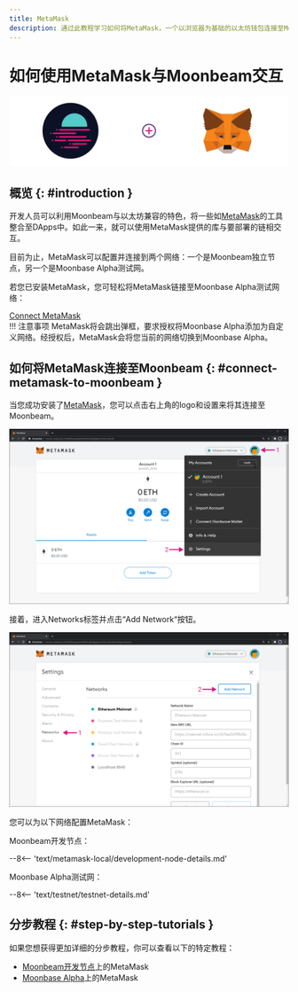 ```yaml
---
title: MetaMask
description: 通过此教程学习如何将MetaMask，一个以浏览器为基础的以太坊钱包连接至Moonbeam。
---
```


# 如何使用MetaMask与Moonbeam交互

![Intro diagram](/images/integrations/integrations-metamask-banner.png)

## 概览 {: #introduction } 

开发人员可以利用Moonbeam与以太坊兼容的特色，将一些如[MetaMask](https://metamask.io/)的工具整合至DApps中。如此一来，就可以使用MetaMask提供的库与要部署的链相交互。

目前为止，MetaMask可以配置并连接到两个网络：一个是Moonbeam独立节点，另一个是Moonbase Alpha测试网。

若您已安装MetaMask，您可轻松将MetaMask链接至Moonbase Alpha测试网络：

<div class="button-wrapper">
    <a href="#" class="md-button connectMetaMask" value="moonbase">Connect MetaMask</a>
</div>
!!! 注意事项
    MetaMask将会跳出弹框，要求授权将Moonbase Alpha添加为自定义网络。经授权后，MetaMask会将您当前的网络切换到Moonbase Alpha。


## 如何将MetaMask连接至Moonbeam {: #connect-metamask-to-moonbeam } 

当您成功安装了[MetaMask](https://metamask.io/)，您可以点击右上角的logo和设置来将其连接至Moonbeam。

![MetaMask3](/images/testnet/testnet-metamask3.png)

接着，进入Networks标签并点击“Add Network“按钮。

![MetaMask4](/images/testnet/testnet-metamask4.png)

您可以为以下网络配置MetaMask：

Moonbeam开发节点：

--8<-- 'text/metamask-local/development-node-details.md'

Moonbase Alpha测试网：

--8<-- 'text/testnet/testnet-details.md'

## 分步教程 {: #step-by-step-tutorials }

如果您想获得更加详细的分步教程，你可以查看以下的特定教程：

 - [Moonbeam开发节点](/getting-started/local-node/using-metamask/)上的MetaMask
 - [Moonbase Alpha](/getting-started/moonbase/metamask/)上的MetaMask

